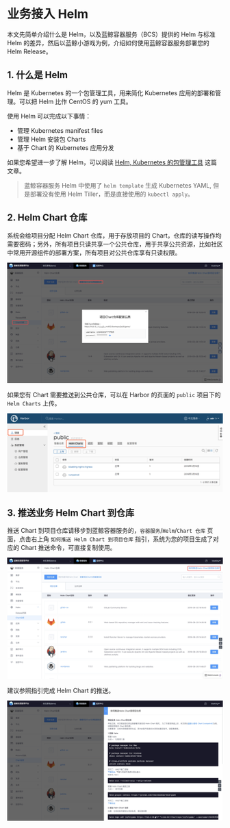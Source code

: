 # 业务接入 Helm

本文先简单介绍什么是 Helm，以及蓝鲸容器服务（BCS）提供的 Helm 与标准 Helm 的差异，然后以蓝鲸小游戏为例，介绍如何使用蓝鲸容器服务部署您的 Helm Release。

## 1. 什么是 Helm
Helm 是 Kubernetes 的一个包管理工具，用来简化 Kubernetes 应用的部署和管理。可以把 Helm 比作 CentOS 的 yum 工具。

使用 Helm 可以完成以下事情：

- 管理 Kubernetes manifest files
- 管理 Helm 安装包 Charts
- 基于 Chart 的 Kubernetes 应用分发

如果您希望进一步了解 Helm，可以阅读 [Helm, Kubernetes 的包管理工具](https://www.kubernetes.org.cn/3435.html) 这篇文章。

> 蓝鲸容器服务 Helm 中使用了 `helm template` 生成 Kubernetes YAML, 但是部署没有使用 Helm Tiller，而是直接使用的 `kubectl apply`。

## 2. Helm Chart 仓库

系统会给项目分配 Helm Chart 仓库，用于存放项目的 Chart，仓库的读写操作均需要密码；另外，所有项目只读共享一个公共仓库，用于共享公共资源，比如社区中常用开源组件的部署方案，所有项目对公共仓库享有只读权限。

![-w1628](media/15680228351971.jpg)

如果您有 Chart 需要推送到公共仓库，可以在 Harbor 的页面的 `public` 项目下的 `Helm Charts` 上传。

![](imgs/img02.png)

## 3. 推送业务 Helm Chart 到仓库
推送 Chart 到项目仓库请移步到蓝鲸容器服务的，`容器服务`/`Helm`/`Chart 仓库` 页面，点击右上角 `如何推送 Helm Chart 到项目仓库` 指引，系统为您的项目生成了对应的 Chart 推送命令，可直接复制使用。

![-w1625](media/15680226631931.jpg)

建议参照指引完成 Helm Chart 的推送。

![-w1632](media/15680227175027.jpg)
